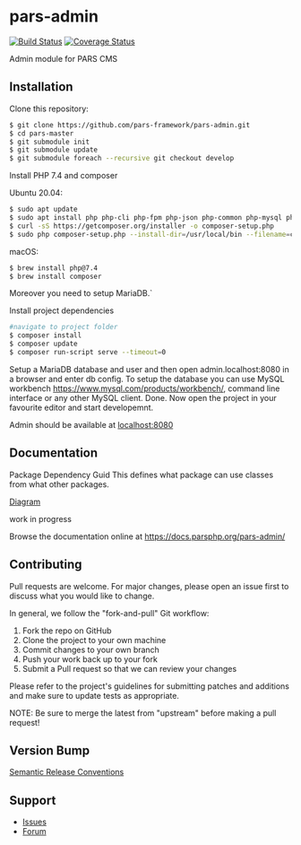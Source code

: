 # pars-admin

[![Build Status](https://travis-ci.com/pars-framework/pars-admin.svg?branch=master)](https://travis-ci.com/pars-framework/pars-admin)
[![Coverage Status](https://coveralls.io/repos/github/pars-framework/pars-admin/badge.svg?branch=master)](https://coveralls.io/github/pars-framework/pars-admin?branch=master)

Admin module for PARS CMS

## Installation

Clone this repository:
```bash
$ git clone https://github.com/pars-framework/pars-admin.git
$ cd pars-master
$ git submodule init
$ git submodule update
$ git submodule foreach --recursive git checkout develop
```

Install PHP 7.4 and composer

Ubuntu 20.04:
```bash
$ sudo apt update
$ sudo apt install php php-cli php-fpm php-json php-common php-mysql php-pdo-mysql php-zip php-gd php-mbstring php-curl php-xml php-pear php-bcmath
$ curl -sS https://getcomposer.org/installer -o composer-setup.php
$ sudo php composer-setup.php --install-dir=/usr/local/bin --filename=composer
```

macOS:
```bash
$ brew install php@7.4
$ brew install composer
```

Moreover you need to setup MariaDB.`

Install project dependencies
```bash
#navigate to project folder
$ composer install
$ composer update
$ composer run-script serve --timeout=0
```

Setup a MariaDB database and user and then open admin.localhost:8080 in a browser and enter db config.
To setup the database you can use MySQL workbench https://www.mysql.com/products/workbench/, command line interface or any other MySQL client.
Done. Now open the project in your favourite editor and start developemnt.

Admin should be available at [localhost:8080](localhost:8080)

## Documentation
Package Dependency Guid
This defines what package can use classes from what other packages.

[Diagram](https://github.com/PARS-Framework/pars-admin/blob/develop/PARS-Package-Dependencies.png)

work in progress

Browse the documentation online at https://docs.parsphp.org/pars-admin/

## Contributing

Pull requests are welcome. For major changes, please open an issue first to discuss what you
would like to change.

In general, we follow the "fork-and-pull" Git workflow:
1. Fork the repo on GitHub
2. Clone the project to your own machine
3. Commit changes to your own branch
4. Push your work back up to your fork
5. Submit a Pull request so that we can review your changes

Please refer to the project's guidelines for submitting patches and additions and make sure
to update tests as appropriate.

NOTE: Be sure to merge the latest from "upstream" before making a pull request!

## Version Bump
[Semantic Release Conventions](https://github.com/semantic-release/semantic-release)

## Support

* [Issues](https://github.com/pars/pars-admin/issues/)
* [Forum](https://discourse.parsphp.org/)
